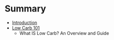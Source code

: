 # Summary

* [Introduction](introduction.md)
* [Low Carb 101](what-is-low-carb.md)
   * What IS Low Carb? An Overview and Guide

